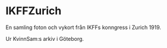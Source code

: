 # IKFFZurich

En samling foton och vykort från IKFFs konngress i Zurich 1919. 

Ur KvinnSam:s arkiv i Göteborg.
